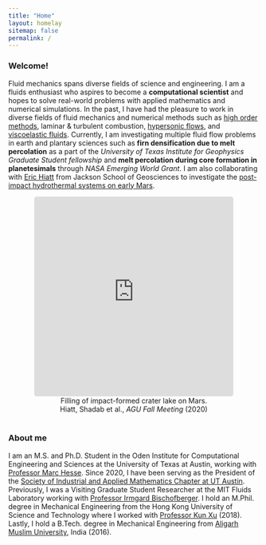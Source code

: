 ```yaml
---
title: "Home"
layout: homelay
sitemap: false
permalink: /
---
```


### Welcome!

Fluid mechanics spans diverse fields of science and engineering. I am a fluids enthusiast who aspires to become a **computational scientist** and hopes to solve real-world problems with applied mathematics and numerical simulations.
In the past, I have had the pleasure to work in diverse fields of fluid mechanics and numerical methods such as <a href="{{ site.url }}{{ site.baseurl }}/papers/shadab_fifthWENO_CnF_2019.pdf" target="_blank">high order methods</a>, laminar & turbulent combustion, <a href="{{ site.url }}{{ site.baseurl }}/papers/shadab_Scramjet_2017.pdf" target="_blank">hypersonic flows</a>, 
and <a href="https://meetings.aps.org/Meeting/DFD20/Session/S03.3" target="_blank">viscoelastic fluids</a>.
Currently, I am investigating multiple fluid flow problems in earth and plantary sciences such as **firn densification due to melt percolation** as a part of the *University of Texas Institute for Geophysics Graduate Student fellowship* 
and **melt percolation during core formation in planetesimals** through *NASA Emerging World Grant*. I am also collaborating with <a href="https://www.ig.utexas.edu/students/eric-hiatt/" target="_blank">Eric Hiatt</a> from Jackson School of Geosciences to investigate the <a href="https://agu.confex.com/agu/fm20/webprogram/Paper712914.html" target="_blank">post-impact hydrothermal systems on early Mars</a>.

<div class="container">
<div class="row">
<center>
<iframe src="https://player.vimeo.com/video/523324084?autoplay=1&loop=1&autopause=0&muted=1&quality=360p&background=1" width="400" height="400" style="border-style:solid;border-radius:5px;" frameborder="0" allow="autoplay"></iframe>
<br>Filling of impact-formed crater lake on Mars. <br/>
Hiatt, Shadab et al., <i>AGU Fall Meeting</i> (2020)
</center>
</div>
</div>
<br/>

### About me

I am an M.S. and Ph.D. Student in the Oden Institute for Computational Engineering and Sciences at the University of Texas at Austin, working with <a href="https://www.jsg.utexas.edu/hesse/marc-hesse/" target="_blank">Professor Marc Hesse</a>.
Since 2020, I have been serving as the President of the <a href="https://siam.oden.utexas.edu" target="_blank">Society of Industrial and Applied Mathematics Chapter at UT Austin</a>.
Previously, I was a Visiting Graduate Student Researcher at the MIT Fluids Laboratory working with <a href="https://www.mitfluidslab.com/" target="_blank">Professor Irmgard Bischofberger</a>. 
I hold an M.Phil. degree in Mechanical Engineering from the Hong Kong University of Science and Technology where I worked with <a href="https://www.math.hkust.edu.hk/~makxu/" target="_blank">Professor Kun Xu</a> (2018). 
Lastly, I hold a B.Tech. degree in Mechanical Engineering from <a href="https://amu.ac.in/" target="_blank">Aligarh Muslim University</a>, India (2016).